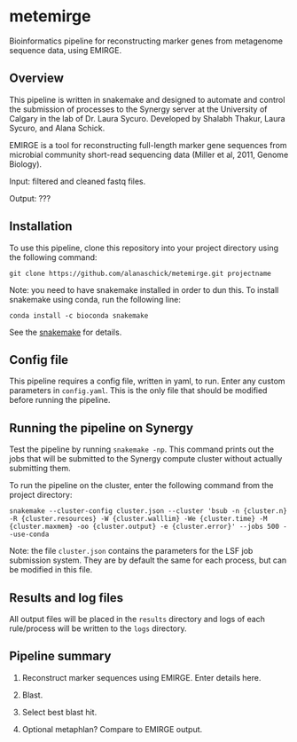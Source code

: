 # metemirge
Bioinformatics pipeline for reconstructing marker genes from metagenome sequence data, using EMIRGE.

## Overview

This pipeline is written in snakemake and designed to automate and control the submission of processes to the Synergy server at the University of Calgary in the lab of Dr. Laura Sycuro. Developed by Shalabh Thakur, Laura Sycuro, and Alana Schick.

EMIRGE is a tool for reconstructing full-length marker gene sequences from microbial community short-read sequencing data (Miller et al, 2011, Genome Biology). 

Input: filtered and cleaned fastq files. 

Output: ???

## Installation

To use this pipeline, clone this repository into your project directory using the following command:

```
git clone https://github.com/alanaschick/metemirge.git projectname
```

Note: you need to have snakemake installed in order to dun this. To install snakemake using conda, run the following line:

```
conda install -c bioconda snakemake
```

See the [snakemake](https://bitbucket.org/johanneskoester/snakemake/wiki/Home) for details.

## Config file

This pipeline requires a config file, written in yaml, to run. Enter any custom parameters in `config.yaml`. This is the only file that should be modified before running the pipeline. 

## Running the pipeline on Synergy

Test the pipeline by running `snakemake -np`. This command prints out the jobs that will be submitted to the Synergy compute cluster without actually submitting them.

To run the pipeline on the cluster, enter the following command from the project directory:

```
snakemake --cluster-config cluster.json --cluster 'bsub -n {cluster.n} -R {cluster.resources} -W {cluster.walllim} -We {cluster.time} -M {cluster.maxmem} -oo {cluster.output} -e {cluster.error}' --jobs 500 --use-conda
```

Note: the file `cluster.json` contains the parameters for the LSF job submission system. They are by default the same for each process, but can be modified in this file.

## Results and log files

All output files will be placed in the `results` directory and logs of each rule/process will be written to the `logs` directory.

## Pipeline summary

1) Reconstruct marker sequences using EMIRGE. Enter details here. 

2) Blast. 

3) Select best blast hit.

4) Optional metaphlan? Compare to EMIRGE output.

